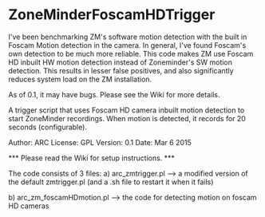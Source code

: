 # ZoneMinderFoscamHDTrigger


I've been benchmarking ZM's software motion detection with the built in Foscam Motion detection in the camera. In general, I've found Foscam's own detection to be much more reliable. This code makes ZM use Foscam HD inbuilt HW motion detection instead of Zoneminder's SW motion detection. This results in lesser false positives, and also significantly reduces system load on the ZM installation. 

As of 0.1, it may have bugs. Please see the Wiki for more details.

 A trigger script that uses Foscam HD camera inbuilt motion detection
to start ZoneMinder recordings. When motion is detected, it records for 20 seconds
(configurable).

Author: ARC
License: GPL
Version: 0.1
Date: Mar 6 2015

*** Please read the Wiki for setup instructions. ***

The code consists of 3 files:
a) arc_zmtrigger.pl --> a modified version of the default zmtrigger.pl (and a .sh file to restart it when it fails)

b) arc_zm_foscamHDmotion.pl --> the code for detecting motion on foscam HD cameras



